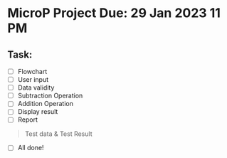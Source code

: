 # MicroP Project Due: 29 Jan 2023 11 PM
## Task:
- [ ] Flowchart
- [ ] User input
- [ ] Data validity
- [ ] Subtraction Operation
- [ ] Addition Operation
- [ ] Display result
- [ ] Report 
> Test data & Test Result
- [ ] All done!
